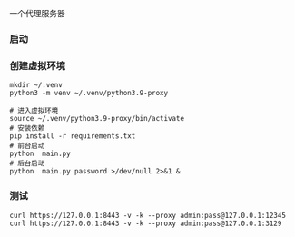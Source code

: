 一个代理服务器




### 启动

### 创建虚拟环境
```shell
mkdir ~/.venv
python3 -m venv ~/.venv/python3.9-proxy
```

```shell
# 进入虚拟环境
source ~/.venv/python3.9-proxy/bin/activate
# 安装依赖
pip install -r requirements.txt
# 前台启动
python  main.py
# 后台启动
python  main.py password >/dev/null 2>&1 &

```

### 测试

```shell
curl https://127.0.0.1:8443 -v -k --proxy admin:pass@127.0.0.1:12345
curl https://127.0.0.1:8443 -v -k --proxy admin:pass@127.0.0.1:3129
```